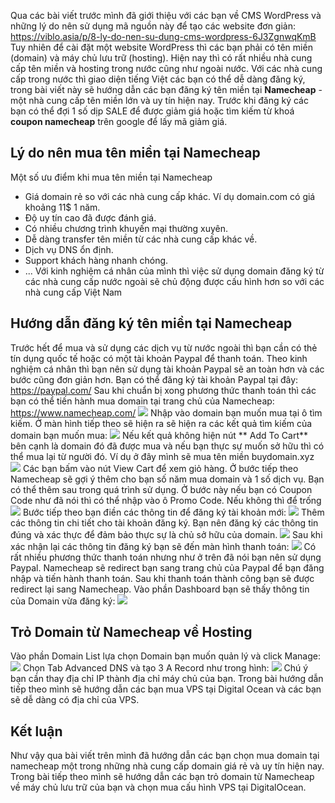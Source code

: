 Qua các bài viết trước mình đã giới thiệu với các bạn về CMS WordPress và những lý do nên sử dụng mã nguồn này để tạo các website đơn giản: https://viblo.asia/p/8-ly-do-nen-su-dung-cms-wordpress-6J3ZgnwqKmB
Tuy nhiên để cài đặt một website WordPress thì các bạn phải có tên miền (domain) và máy chủ lưu trữ (hosting).
Hiện nay thì có rất nhiều nhà cung cấp tên miền và hosting trong nước cũng như ngoài nước. Với các nhà cung cấp trong nước thì giao diện tiếng Việt các bạn có thể dễ dàng đăng ký, trong bài viết này sẽ hướng dẫn các bạn đăng ký tên miền tại **Namecheap** - một nhà cung cấp tên miền lớn và uy tín hiện nay.
Trước khi đăng ký các bạn có thể đợi 1 số dịp SALE để được giảm giá hoặc tìm kiếm từ khoá **coupon namecheap** trên google để lấy mã giảm giá.
## Lý do nên mua tên miền tại Namecheap
Một số ưu điểm khi mua tên miền tại Namecheap
- Giá domain rẻ so với các nhà cung cấp khác. Ví dụ domain.com có giá khoảng 11$ 1 năm.
- Độ uy tín cao đã được đánh giá.
- Có nhiều chương trình khuyến mại thường xuyên.
- Dễ dàng transfer tên miền từ các nhà cung cấp khác về.
- Dịch vụ DNS ổn định.
- Support khách hàng nhanh chóng.
- ...
Với kinh nghiệm cá nhân của mình thì việc sử dụng domain đăng ký từ các nhà cung cấp nước ngoài sẽ chủ động được cấu hình hơn so với các nhà cung cấp Việt Nam
## Hướng dẫn đăng ký tên miền tại Namecheap
Trước hết để mua và sử dụng các dịch vụ từ nước ngoài thì bạn cần có thẻ tín dụng quốc tế hoặc có một tài khoản Paypal để thanh toán.
Theo kinh nghiệm cá nhân thì bạn nên sử dụng tài khoản Paypal sẽ an toàn hơn và các bước cũng đơn giản hơn. Bạn có thể đăng ký tài khoản Paypal tại đây:
https://paypal.com/
Sau khi chuẩn bị xong phương thức thanh toán thì các bạn có thể tiến hành mua domain tại trang chủ của Namecheap:
https://www.namecheap.com/
![](https://images.viblo.asia/ad45060e-8255-46b4-a6c9-2c363b27f763.png)
Nhập vào domain bạn muốn mua tại ô tìm kiếm. Ở màn hình tiếp theo sẽ hiện ra sẽ hiện ra các kết quả tìm kiếm của domain bạn muốn mua:
![](https://images.viblo.asia/86497bc0-3bd9-49af-be21-bfc11a18330e.png)
Nếu kết quả không hiện nút ** Add To Cart** bên cạnh là domain đó đã được mua và nếu bạn thực sự muốn sở hữu thì có thể mua lại từ người đó.
Ví dụ ở đây mình sẽ mua tên miền buydomain.xyz
![](https://images.viblo.asia/3dac9222-38fe-4171-9797-422522e38122.png)
Các bạn bấm vào nút View Cart để xem giỏ hàng. Ở bước tiếp theo Namecheap sẽ gợi ý thêm cho bạn số năm mua domain và 1 số dịch vụ. Bạn có thể thêm sau trong quá trình sử dụng.
Ở bước này nếu bạn có Coupon Code như đã nói thì có thể nhập vào ô Promo Code. Nếu không thì để trống
![](https://images.viblo.asia/039b93cc-af0a-47cb-8726-7c44c1707182.png)
Bước tiếp theo bạn điền các thông tin để đăng ký tài khoản mới:
![](https://images.viblo.asia/3888f8c9-1c69-4b47-93b5-1971e40c9cd8.png)
Thêm các thông tin chi tiết cho tài khoản đăng ký. Bạn nên đăng ký các thông tin đúng và xác thực để đảm bảo thực sự là chủ sở hữu của domain.
![](https://images.viblo.asia/3c2b3a22-f460-4d58-8269-b7ea94949209.png)
Sau khi xác nhận lại các thông tin đăng ký bạn sẽ đến màn hình thanh toán:
![](https://images.viblo.asia/20bac30e-1f3e-418a-9a9d-1516342b48f8.png)
Có rất nhiều phương thức thanh toán nhưng như ở trên đã nói bạn nên sử dụng Paypal. Namecheap sẽ redirect bạn sang trang chủ của Paypal để bạn đăng nhập và tiến hành thanh toán.
Sau khi thanh toán thành công bạn sẽ được redirect lại sang Namecheap.
Vào phần Dashboard bạn sẽ thấy thông tin của Domain vừa đăng ký:
![](https://images.viblo.asia/bb673af7-2407-490c-bd92-1e101315c7f6.png)
## Trỏ Domain từ Namecheap về Hosting
Vào phần Domain List lựa chọn Domain bạn muốn quản lý và click Manage:
![](https://images.viblo.asia/3b706ba8-d4ea-4fcf-947d-b39ecf218bda.png)
Chọn Tab Advanced DNS và tạo 3 A Record như trong hình:
![](https://images.viblo.asia/6bffa5c8-3254-45a7-abb0-21d575853c2f.png)
Chú ý bạn cần thay địa chỉ IP thành địa chỉ máy chủ của bạn. Trong bài hướng dẫn tiếp theo mình sẽ hướng dẫn các bạn mua VPS tại Digital Ocean và các bạn sẽ dễ dàng có địa chỉ của VPS.
## Kết luận
Như vậy qua bài viết trên mình đã hướng dẫn các bạn chọn mua domain tại namecheap một trong những nhà cung cấp domain giá rẻ và uy tín hiện nay. Trong bài tiếp theo mình sẽ hướng dẫn các bạn trỏ domain từ Namecheap về máy chủ lưu trữ của bạn và chọn mua cấu hình VPS tại DigitalOcean.